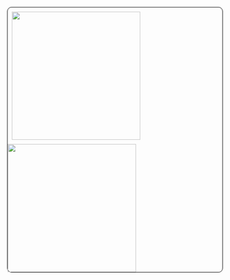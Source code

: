 
<div style= "border: 1px solid black; border-radius: 10px;" >
  <img style="padding:10px;" width="300" src="https://user-images.githubusercontent.com/63249033/81189832-052e4f00-8ff2-11ea-867a-14b3862261da.PNG">
  <img width="300" src="https://user-images.githubusercontent.com/63249033/81189880-15462e80-8ff2-11ea-8cac-6118056247e8.PNG">
</div>
